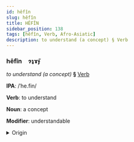 ```yaml
---
id: hêfîn
slug: hêfîn
title: HÊFÎN
sidebar_position: 138
tags: [hêfîn, Verb, Afro-Asiatic]
description: to understand (a concept) § Verb
---
```


### hêfîn&emsp;<span kind="abugida">ɂʇɤ̃ɟ</span>

*to understand (a concept)* **§** [Verb](../../tags/Verb)

**IPA**: /ˈhe.fin/

**Verb**: to understand

**Noun**: a concept

**Modifier**: understandable

<details>
    <summary>Origin</summary>
    Hebrew הֵבִין hevín /(h)eˈvin/<br/>
    <em>Afro-Asiatic Language Family</em>
</details>